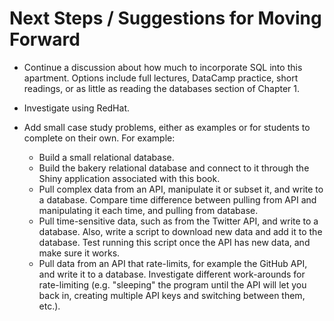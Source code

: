 # Next Steps / Suggestions for Moving Forward

- Continue a discussion about how much to incorporate SQL into this apartment. Options include full lectures, DataCamp practice, short readings, or as little as reading the databases section of Chapter 1.

- Investigate using RedHat.

- Add small case study problems, either as examples or for students to complete on their own. For example:
  - Build a small relational database.
  - Build the bakery relational database and connect to it through the Shiny application associated with this book.
  - Pull complex data from an API, manipulate it or subset it, and write to a database. Compare time difference between pulling from API and manipulating it each time, and pulling from database.
  - Pull time-sensitive data, such as from the Twitter API, and write to a database. Also, write a script to download new data and add it to the database. Test running this script once the API has new data, and make sure it works.
  - Pull data from an API that rate-limits, for example the GitHub API, and write it to a database. Investigate different work-arounds for rate-limiting (e.g. "sleeping" the program until the API will let you back in, creating multiple API keys and switching between them, etc.).
